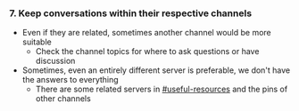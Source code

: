 ### 7. Keep conversations within their respective channels

- Even if they are related, sometimes another channel would be more suitable
    - Check the channel topics for where to ask questions or have discussion
- Sometimes, even an entirely different server is preferable, we don't have the answers to everything
    - There are some related servers in [#useful-resources](https://discord.com/channels/283769550611152897/638041441079263283) and the pins of other channels
